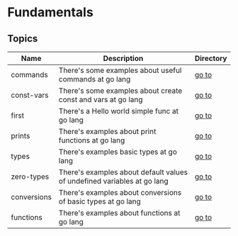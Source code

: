 # Fundamentals

## Topics

| Name        | Description                                                             | Directory            |
| ----------- | ----------------------------------------------------------------------- | -------------------- |
| commands    | There's some examples about useful commands at go lang                  | [go to](commands)    |
| const-vars  | There's some examples about create const and vars at go lang            | [go to](const-vars)  |
| first       | There's a Hello world simple func at go lang                            | [go to](first)       |
| prints      | There's examples about print functions at go lang                       | [go to](prints)      |
| types       | There's examples basic types at go lang                                 | [go to](types)       |
| zero-types  | There's examples about default values of undefined variables at go lang | [go to](zero-types)  |
| conversions | There's examples about conversions of basic types at go lang            | [go to](conversions) |
| functions   | There's examples about functions at go lang                             | [go to](functions)   |
